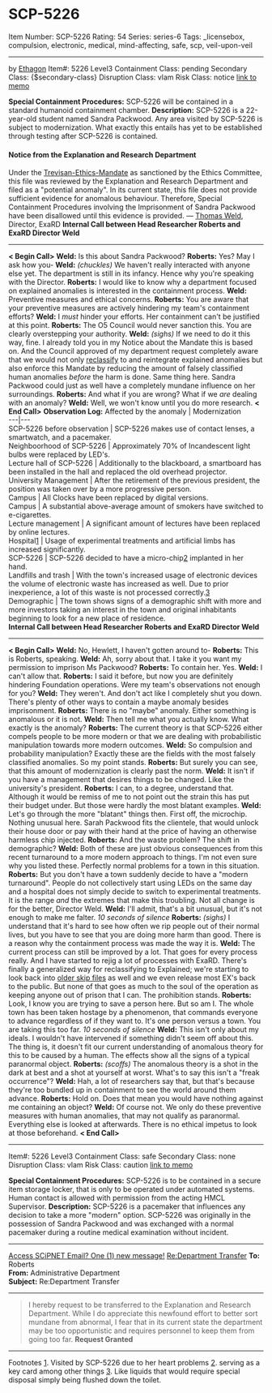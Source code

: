 # SCP-5226
Item Number: SCP-5226
Rating: 54
Series: series-6
Tags: _licensebox, compulsion, electronic, medical, mind-affecting, safe, scp, veil-upon-veil

---

by [Ethagon](/ethagon-s-author-page)
Item#: 5226
Level3
Containment Class:
pending
Secondary Class:
{$secondary-class}
Disruption Class:
vlam
Risk Class:
notice
[link to memo](/classification-committee-memo)  

**Special Containment Procedures:** SCP-5226 will be contained in a standard humanoid containment chamber.
**Description:** SCP-5226 is a 22-year-old student named Sandra Packwood. Any area visited by SCP-5226 is subject to modernization. What exactly this entails has yet to be established through testing after SCP-5226 is contained.
  

#### Notice from the Explanation and Research Department
Under the [Trevisan-Ethics-Mandate](http://www.scpwiki.com/scp-123-ex) as sanctioned by the Ethics Committee, this file was reviewed by the Explanation and Research Department and filed as a "potential anomaly". In its current state, this file does not provide sufficient evidence for anomalous behaviour. Therefore, Special Containment Procedures involving the Imprisonment of Sandra Packwood have been disallowed until this evidence is provided.
— [Thomas Weld](/in-response-to-nuclear-warheads), Director, ExaRD
**Internal Call between Head Researcher Roberts and ExaRD Director Weld**
* * *
**< Begin Call>**
**Weld:** Is this about Sandra Packwood?
**Roberts:** Yes? May I ask how you-
**Weld:** _(chuckles)_ We haven't really interacted with anyone else yet. The department is still in its infancy. Hence why you're speaking with the Director.
**Roberts:** I would like to know why a department focused on explained anomalies is interested in the containment process.
**Weld:** Preventive measures and ethical concerns.
**Roberts:** You are aware that your preventive measures are actively hindering my team's containment efforts?
**Weld:** I _must_ hinder your efforts. Her containment can't be justified at this point.
**Roberts:** The O5 Council would never sanction this. You are clearly overstepping your authority.
**Weld:** _(sighs)_ If we need to do it this way, fine. I already told you in my Notice about the Mandate this is based on. And the Council approved of my department request completely aware that we would not only [reclassify](/scp-2023-ex) to and reintegrate explained anomalies but also enforce this Mandate by reducing the amount of falsely classified human anomalies _before_ the harm is done. Same thing here. Sandra Packwood could just as well have a completely mundane influence on her surroundings.
**Roberts:** And what if you are wrong? What if we _are_ dealing with an anomaly?
**Weld:** Well, we won't know until you do more research.
**< End Call>**
**Observation Log:**
Affected by the anomaly | Modernization  
---|---  
SCP-5226 before observation | SCP-5226 makes use of contact lenses, a smartwatch, and a pacemaker.  
Neighboorhood of SCP-5226 | Approximately 70% of Incandescent light bulbs were replaced by LED's.  
Lecture hall of SCP-5226 | Additionally to the blackboard, a smartboard has been installed in the hall and replaced the old overhead projector.  
University Management | After the retirement of the previous president, the position was taken over by a more progressive person.  
Campus | All Clocks have been replaced by digital versions.  
Campus | A substantial above-average amount of smokers have switched to e-cigarettes.  
Lecture management | A significant amount of lectures have been replaced by online lectures.  
Hospital[1](javascript:;) | Usage of experimental treatments and artificial limbs has increased significantly.  
SCP-5226 | SCP-5226 decided to have a micro-chip[2](javascript:;) implanted in her hand.  
Landfills and trash | With the town's increased usage of electronic devices the volume of electronic waste has increased as well. Due to prior inexperience, a lot of this waste is not processed correctly.[3](javascript:;)  
Demographic | The town shows signs of a demographic shift with more and more investors taking an interest in the town and original inhabitants beginning to look for a new place of residence.  
**Internal Call between Head Researcher Roberts and ExaRD Director Weld**
* * *
**< Begin Call>**
**Weld:** No, Hewlett, I haven't gotten around to-
**Roberts:** This is Roberts, speaking.
**Weld:** Ah, sorry about that. I take it you want my permission to imprison Ms Packwood?
**Roberts:** To contain her. Yes.
**Weld:** I can't allow that.
**Roberts:** I said it before, but now you are definitely hindering Foundation operations. Were my team's observations not enough for you?
**Weld:** They weren't. And don't act like I completely shut you down. There's plenty of other ways to contain a maybe anomaly besides imprisonment.
**Roberts:** There is no "maybe" anomaly. Either something is anomalous or it is not.
**Weld:** Then tell me what you actually know. What exactly is the anomaly?
**Roberts:** The current theory is that SCP-5226 either compels people to be more modern or that we are dealing with probabilistic manipulation towards more modern outcomes.
**Weld:** So compulsion and probability manipulation? Exactly these are the fields with the most falsely classified anomalies. So my point stands.
**Roberts:** But surely you can see, that this amount of modernization is clearly past the norm.
**Weld:** It isn't if you have a management that desires things to be changed. Like the university's president.
**Roberts:** I can, to a degree, understand that. Although it would be remiss of me to not point out the strain this has put their budget under. But those were hardly the most blatant examples.
**Weld:** Let's go through the more "blatant" things then. First off, the microchip. Nothing unusual here. Sarah Packwood fits the clientele, that would unlock their house door or pay with their hand at the price of having an otherwise harmless chip injected.
**Roberts:** And the waste problem? The shift in demographic?
**Weld:** Both of these are just obvious consequences from this recent turnaround to a more modern approach to things. I'm not even sure why you listed these. Perfectly normal problems for a town in this situation.
**Roberts:** But you don't have a town suddenly decide to have a "modern turnaround". People do not collectively start using LEDs on the same day and a hospital does not simply decide to switch to experimental treatments. It is the range _and_ the extremes that make this troubling. Not all change is for the better, Director Weld.
**Weld:** I'll admit, that's a bit unusual, but it's not enough to make me falter.
_10 seconds of silence_
**Roberts:** _(sighs)_ I understand that it's hard to see how often we rip people out of their normal lives, but you have to see that you are doing more harm than good. There is a reason why the containment process was made the way it is.
**Weld:** The current process can still be improved by a lot. That goes for every process really. And I have started to rejig a lot of processes with ExaRD. There's finally a generalized way for reclassifying to Explained; we're starting to look back into [older skip files](/scp-5187) as well and we even release most EX's back to the public. But none of that goes as much to the soul of the operation as keeping anyone out of prison that I can. The prohibition stands.
**Roberts:** Look, I know you are trying to save a person here. But so am I. The whole town has been taken hostage by a phenomenon, that commands everyone to advance regardless of if they want to. It's one person versus a town. You are taking this too far.
_10 seconds of silence_
**Weld:** This isn't only about my ideals. I wouldn't have intervened if something didn't seem off about this. The thing is, it doesn't fit our current understanding of anomalous theory for this to be caused by a human. The effects show all the signs of a typical paranormal object.
**Roberts:** _(scoffs)_ The anomalous theory is a shot in the dark at best and a shot at yourself at worst. What's to say this isn't a "freak occurrence"?
**Weld:** Hah, a lot of researchers say that, but that's because they're too bundled up in containment to see the world around them advance.
**Roberts:** Hold on. Does that mean you would have nothing against me containing an object?
**Weld:** Of course not. We only do these preventive measures with human anomalies, that may not qualify as paranormal. Everything else is looked at afterwards. There is no ethical impetus to look at those beforehand.
**< End Call>**
  
  

* * *
Item#: 5226
Level3
Containment Class:
safe
Secondary Class:
none
Disruption Class:
vlam
Risk Class:
caution
[link to memo](/classification-committee-memo)  

**Special Containment Procedures:** SCP-5226 is to be contained in a secure item storage locker, that is only to be operated under automated systems. Human contact is allowed with permission from the acting HMCL Supervisor.
**Description:** SCP-5226 is a pacemaker that influences any decision to take a more "modern" option. SCP-5226 was originally in the possession of Sandra Packwood and was exchanged with a normal pacemaker during a routine medical examination without incident.
  

* * *
[Access SCiPNET Email? One (1) new message!](javascript:;)
[Re:Department Transfer](javascript:;)
**To:** Roberts  
**From:** Administrative Department  
**Subject:** Re:Department Transfer
* * *
> I hereby request to be transferred to the Explanation and Research Department. While I do appreciate this newfound effort to better sort mundane from abnormal, I fear that in its current state the department may be too opportunistic and requires personnel to keep them from going too far.
**Request Granted**
* * *
Footnotes
[1](javascript:;). Visited by SCP-5226 due to her heart problems
[2](javascript:;). serving as a key card among other things
[3](javascript:;). Like liquids that would require special disposal simply being flushed down the toilet.